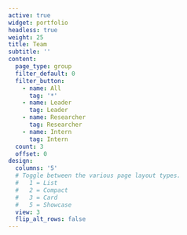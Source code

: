 ```yaml
---
active: true
widget: portfolio
headless: true
weight: 25
title: Team
subtitle: ''
content:
  page_type: group
  filter_default: 0
  filter_button:
    - name: All
      tag: '*'
    - name: Leader
      tag: Leader
    - name: Researcher
      tag: Researcher
    - name: Intern
      tag: Intern
  count: 3
  offset: 0
design:
  columns: '5'
  # Toggle between the various page layout types.
  #   1 = List
  #   2 = Compact
  #   3 = Card
  #   5 = Showcase
  view: 3
  flip_alt_rows: false
---
```

